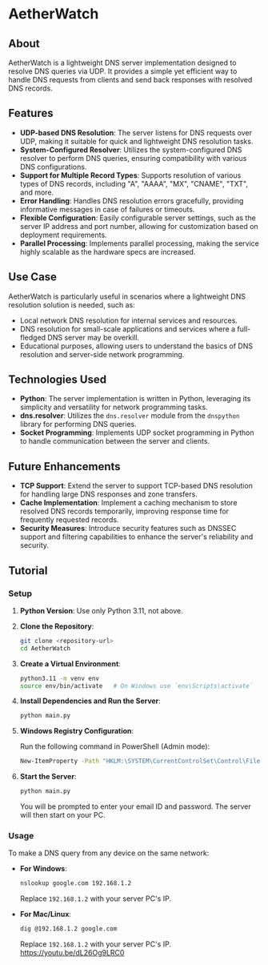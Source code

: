 # AetherWatch

## About

AetherWatch is a lightweight DNS server implementation designed to resolve DNS queries via UDP. It provides a simple yet efficient way to handle DNS requests from clients and send back responses with resolved DNS records.

## Features

- **UDP-based DNS Resolution**: The server listens for DNS requests over UDP, making it suitable for quick and lightweight DNS resolution tasks.
- **System-Configured Resolver**: Utilizes the system-configured DNS resolver to perform DNS queries, ensuring compatibility with various DNS configurations.
- **Support for Multiple Record Types**: Supports resolution of various types of DNS records, including "A", "AAAA", "MX", "CNAME", "TXT", and more.
- **Error Handling**: Handles DNS resolution errors gracefully, providing informative messages in case of failures or timeouts.
- **Flexible Configuration**: Easily configurable server settings, such as the server IP address and port number, allowing for customization based on deployment requirements.
- **Parallel Processing**: Implements parallel processing, making the service highly scalable as the hardware specs are increased.

## Use Case

AetherWatch is particularly useful in scenarios where a lightweight DNS resolution solution is needed, such as:

- Local network DNS resolution for internal services and resources.
- DNS resolution for small-scale applications and services where a full-fledged DNS server may be overkill.
- Educational purposes, allowing users to understand the basics of DNS resolution and server-side network programming.

## Technologies Used

- **Python**: The server implementation is written in Python, leveraging its simplicity and versatility for network programming tasks.
- **dns.resolver**: Utilizes the `dns.resolver` module from the `dnspython` library for performing DNS queries.
- **Socket Programming**: Implements UDP socket programming in Python to handle communication between the server and clients.

## Future Enhancements

- **TCP Support**: Extend the server to support TCP-based DNS resolution for handling large DNS responses and zone transfers.
- **Cache Implementation**: Implement a caching mechanism to store resolved DNS records temporarily, improving response time for frequently requested records.
- **Security Measures**: Introduce security features such as DNSSEC support and filtering capabilities to enhance the server's reliability and security.

## Tutorial

### Setup

1. **Python Version**: Use only Python 3.11, not above.
2. **Clone the Repository**:
    ```sh
    git clone <repository-url>
    cd AetherWatch
    ```

3. **Create a Virtual Environment**:
    ```sh
    python3.11 -m venv env
    source env/bin/activate   # On Windows use `env\Scripts\activate`
    ```

4. **Install Dependencies and Run the Server**:
    ```sh
    python main.py
    ```

5. **Windows Registry Configuration**:
    
    Run the following command in PowerShell (Admin mode):
    ```sh
    New-ItemProperty -Path "HKLM:\SYSTEM\CurrentControlSet\Control\FileSystem" -Name "LongPathsEnabled" -Value 1 -PropertyType DWORD -Force
    ```

6. **Start the Server**:
    ```sh
    python main.py
    ```

    You will be prompted to enter your email ID and password. The server will then start on your PC.

### Usage

To make a DNS query from any device on the same network:

- **For Windows**:
    ```sh
    nslookup google.com 192.168.1.2
    ```
    Replace `192.168.1.2` with your server PC's IP.

- **For Mac/Linux**:
    ```sh
    dig @192.168.1.2 google.com
    ```
    Replace `192.168.1.2` with your server PC's IP.
https://youtu.be/dL26Og9LRC0
